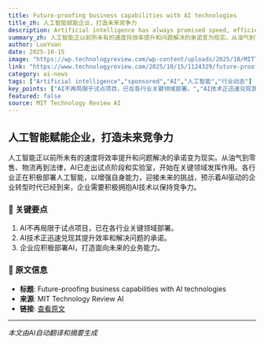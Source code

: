 ```yaml
---
title: Future-proofing business capabilities with AI technologies
title_zh: 人工智能赋能企业，打造未来竞争力
description: Artificial intelligence has always promised speed, efficiency, and new ways of solving problems. But what’s changed in the past few years is how quickly those promises are becoming reality. From oil a
summary_zh: 人工智能正以前所未有的速度将效率提升和问题解决的承诺变为现实。从油气到零售、物流再到法律，AI已走出试点阶段和实验室，开始在关键领域发挥作用。各行业正在积极部署人工智能，以增强自身能力，迎接未来的挑战，预示着AI驱动的企业转型时代已经到来，企业需要积极拥抱AI技术以保持竞争力。
author: LuoYuan
date: 2025-10-15
image: "https://wp.technologyreview.com/wp-content/uploads/2025/10/MITTRICloudera-1200px-social-card.png?resize=1200,600"
link: "https://www.technologyreview.com/2025/10/15/1124329/future-proofing-business-capabilities-with-ai-technologies/"
category: ai-news
tags: ["Artificial intelligence","sponsored","AI","人工智能","行业动态"]
key_points: ["AI不再局限于试点项目，已在各行业关键领域部署。","AI技术正迅速兑现其提升效率和解决问题的承诺。","企业应积极部署AI，打造面向未来的业务能力。"]
featured: false
source: MIT Technology Review AI
---
```


## 人工智能赋能企业，打造未来竞争力

人工智能正以前所未有的速度将效率提升和问题解决的承诺变为现实。从油气到零售、物流再到法律，AI已走出试点阶段和实验室，开始在关键领域发挥作用。各行业正在积极部署人工智能，以增强自身能力，迎接未来的挑战，预示着AI驱动的企业转型时代已经到来，企业需要积极拥抱AI技术以保持竞争力。

### 🔑 关键要点
1. AI不再局限于试点项目，已在各行业关键领域部署。
2. AI技术正迅速兑现其提升效率和解决问题的承诺。
3. 企业应积极部署AI，打造面向未来的业务能力。


### 📰 原文信息
- **标题**: Future-proofing business capabilities with AI technologies
- **来源**: MIT Technology Review AI
- **链接**: [查看原文](https://www.technologyreview.com/2025/10/15/1124329/future-proofing-business-capabilities-with-ai-technologies/)

---
*本文由AI自动翻译和摘要生成*

